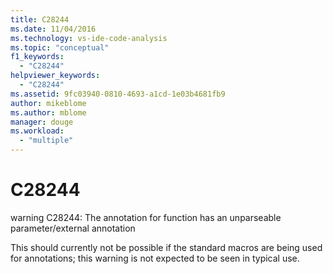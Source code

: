 ```yaml
---
title: C28244
ms.date: 11/04/2016
ms.technology: vs-ide-code-analysis
ms.topic: "conceptual"
f1_keywords:
  - "C28244"
helpviewer_keywords:
  - "C28244"
ms.assetid: 9fc03940-0810-4693-a1cd-1e03b4681fb9
author: mikeblome
ms.author: mblome
manager: douge
ms.workload:
  - "multiple"
---
```

# C28244
warning C28244: The annotation for function has an unparseable parameter/external annotation

 This should currently not be possible if the standard macros are being used for annotations; this warning is not expected to be seen in typical use.
